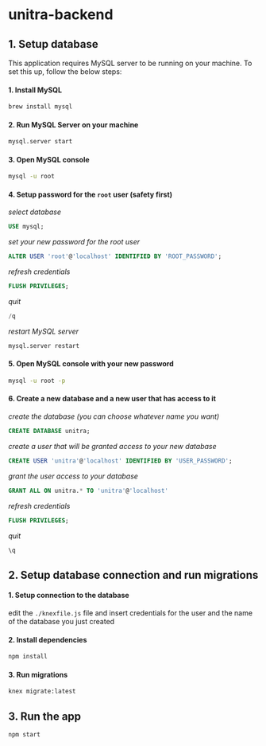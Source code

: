 # unitra-backend

## 1. Setup database

This application requires MySQL server to be running on your machine.
To set this up, follow the below steps:

#### 1. Install MySQL
```bash
brew install mysql
```

#### 2. Run MySQL Server on your machine
```bash
mysql.server start
```

#### 3. Open MySQL console
```bash
mysql -u root
```

#### 4. Setup password for the `root` user (safety first)
*select database*
```sql
USE mysql;
```
*set your new password for the root user*
```sql
ALTER USER 'root'@'localhost' IDENTIFIED BY 'ROOT_PASSWORD';
```
*refresh credentials*
```sql
FLUSH PRIVILEGES;
```
*quit*
```sql
/q
```

*restart MySQL server*
```bash
mysql.server restart
```

#### 5. Open MySQL console with your new password
```bash
mysql -u root -p
```

#### 6. Create a new database and a new user that has access to it
*create the database (you can choose whatever name you want)*
```sql
CREATE DATABASE unitra;
```
*create a user that will be granted access to your new database*
```sql
CREATE USER 'unitra'@'localhost' IDENTIFIED BY 'USER_PASSWORD';
```
*grant the user access to your database*
```sql
GRANT ALL ON unitra.* TO 'unitra'@'localhost'
```
*refresh credentials*
```sql
FLUSH PRIVILEGES;
```
*quit*
```sql
\q
```

## 2. Setup database connection and run migrations

#### 1. Setup connection to the database
edit the `./knexfile.js` file and insert credentials for the user and the name of the database you just created

#### 2. Install dependencies
```bash
npm install
```

#### 3. Run migrations
```bash
knex migrate:latest
```

## 3. Run the app
```bash
npm start
```
